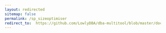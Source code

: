 ```yaml
---
layout: redirected
sitemap: false
permalink: /sp_sizeoptimiser
redirect_to:  https://github.com/LowlyDBA/dba-multitool/blob/master/docs/sp_sizeoptimiser.md
---
```

